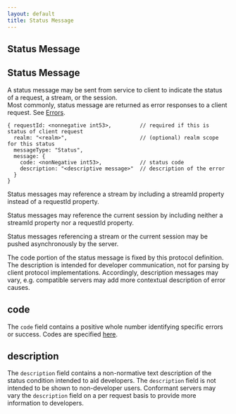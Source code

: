 ```yaml
---
layout: default
title: Status Message
---
```


Status Message
---

Status Message
---
A status message may be sent from service to client to indicate the status of a request, a stream, or the session.  
Most commonly, status message are returned as error responses to a client request.  See [Errors](Errors.html).
  
    { requestId: <nonnegative int53>,         // required if this is status of client request 
      realm: "<realm>",                       // (optional) realm scope for this status
      messageType: "Status",
      message: {
        code: <nonNegative int53>,            // status code
        description: "<descriptive message>"  // description of the error
      }
    }

Status messages may reference a stream by including a streamId property instead of a requestId property. 

Status messages may reference the current session by including neither a streamId property nor a requestId property. 

Status messages referencing a stream or the current session may be pushed asynchronously by the server.

The code portion of the status message is fixed by this protocol definition. 
The description is intended for developer communication, not for parsing by client protocol implementations. 
Accordingly, description messages may vary, 
e.g. compatible servers may add more contextual description of error causes.

## code 
The `code` field contains a positive whole number identifying specific errors or success.
Codes are specified [here](Errors.html).

## description
The `description` field contains a non-normative text description of the status condition intended
to aid developers. 
The `description` field is not intended to be shown to non-developer users.
Conformant servers may vary the `description` field on a per request basis 
to provide more information to developers.

